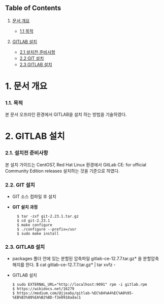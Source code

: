 ## Table of Contents
1. [문서 개요](#1-문서-개요)
    *  [1.1 목적](#11-목적)
    
2. [GITLAB 설치](#2-설치전-준비사항)
    *  [2.1 설치전 준비사항](#21-설치전-준비사항)
    *  [2.2 GIT 설치](#21-GIT-설치)
    *  [2.3 GITLAB 설치](#22-GITLAB-설치)

    
# 1. 문서 개요
### 1.1. 목적

본 문서 오프라인 환경에서 GITLAB을 설치 하는 방법을 기술하였다.

# 2. GITLAB 설치

### 2.1. 설치전 준비사항

본 설치 가이드는 CentOS7, Red Hat Linux 환경에서 GitLab CE: for official Community Edition releases 설치하는 것을 기준으로 하였다.

### 2.2. GIT 설치

-	GIT 소스 컴파일 후 설치

- **GIT 설치 과정**

		$ tar -zxf git-2.23.1.tar.gz
		$ cd git-2.23.1
		$ make configure
		$ ./configure --prefix=/usr
		$ sudo make install

### 2.3. GITLAB 설치

-	packages 폴더 안에 있는 분할된 압축파일 gitlab-ce-12.7.7.tar.gz*  을 분할압축 해지를 한다.
		$ cat gitlab-ce-12.7.7.tar.gz* | tar xvfz -

-	GITLAB 설치

		$ sudo EXTERNAL_URL="http://localhost:9091" rpm -i gitlab.rpm
		$ https://wikidocs.net/16279
		$ https://medium.com/@jjeaby/gitlab-%EC%84%A4%EC%A0%95-%EB%B3%80%EA%B2%BD-f3e0918adac1
		

